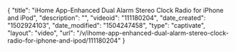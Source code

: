 {
    "title": "iHome App-Enhanced Dual Alarm Stereo Clock Radio for iPhone and iPod",
    "description": "",
    "videoid": "111180204",
    "date_created": "1502924103",
    "date_modified": "1504247458",
    "type": "captivate",
    "layout": "video",
    "url": "\/v\/ihome-app-enhanced-dual-alarm-stereo-clock-radio-for-iphone-and-ipod\/111180204"
}
